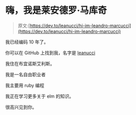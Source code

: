 # 嗨，我是莱安德罗·马库奇

> 原文:[https://dev.to/leanucci/hi-im-leandro-marcucci](https://dev.to/leanucci/hi-im-leandro-marcucci)

我已经编码 10 年了。

你可以在 GitHub 上找到我，名字是 [leanucci](https://github.com/leanucci)

我住在布宜诺斯艾利斯。

我是一名自由职业者

我主要用 ruby 编程

我正在学习更多关于 elm 的知识。

很高兴见到你。